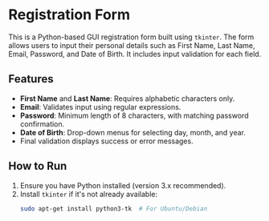 # Registration Form

This is a Python-based GUI registration form built using `tkinter`. The form allows users to input their personal details such as First Name, Last Name, Email, Password, and Date of Birth. It includes input validation for each field.

## Features
- **First Name** and **Last Name**: Requires alphabetic characters only.
- **Email**: Validates input using regular expressions.
- **Password**: Minimum length of 8 characters, with matching password confirmation.
- **Date of Birth**: Drop-down menus for selecting day, month, and year.
- Final validation displays success or error messages.

## How to Run
1. Ensure you have Python installed (version 3.x recommended).
2. Install `tkinter` if it's not already available:
   ```bash
   sudo apt-get install python3-tk  # For Ubuntu/Debian
